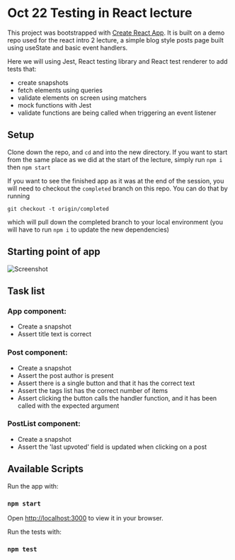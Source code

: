 # Oct 22 Testing in React lecture

This project was bootstrapped with [Create React App](https://github.com/facebook/create-react-app). It is built on a demo repo used for the react intro 2 lecture, a simple blog style posts page built using useState and basic event handlers.

Here we will using Jest, React testing library and React test renderer to add tests that:
- create snapshots
- fetch elements using queries
- validate elements on screen using matchers
- mock functions with Jest
- validate functions are being called when triggering an event listener

## Setup
Clone down the repo, and `cd` and into the new directory. If you want to start from the same place as we did at the start of the lecture, simply run `npm i` then `npm start`

If you want to see the finished app as it was at the end of the session, you will need to checkout the `completed` branch on this repo. You can do that by running
```
git checkout -t origin/completed
```
which will pull down the completed branch to your local environment (you will have to run `npm i` to update the new dependencies)

## Starting point of app
![Screenshot](./public/screenshot-react-intro-2.png)

## Task list
### App component:
- Create a snapshot
- Assert title text is correct

### Post component:
- Create a snapshot
- Assert the post author is present
- Assert there is a single button and that it has the correct text
- Assert the tags list has the correct number of items
- Assert clicking the button calls the handler function, and it has been called with the expected argument

### PostList component:
- Create a snapshot
- Assert the 'last upvoted' field is updated when clicking on a post

## Available Scripts

Run the app with:

### `npm start`

Open [http://localhost:3000](http://localhost:3000) to view it in your browser.

Run the tests with:
### `npm test`

